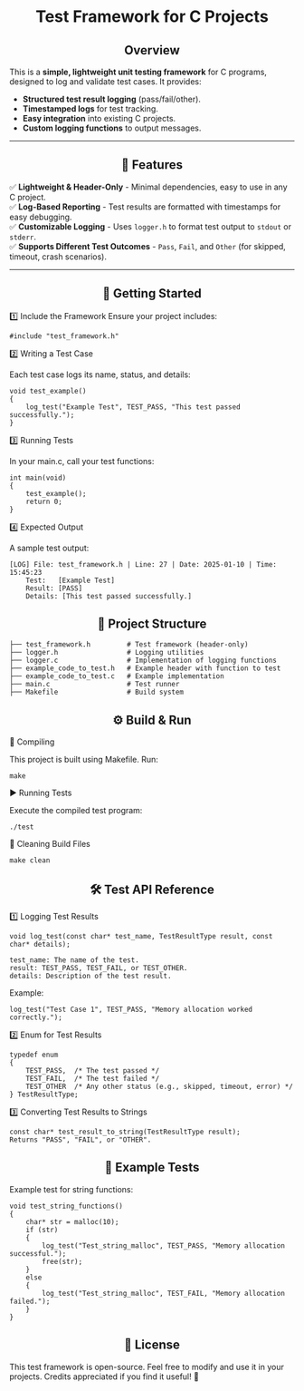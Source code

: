 # <div align="center">Test Framework for C Projects</div>

## <div align="center">Overview</div>

This is a **simple, lightweight unit testing framework** for C programs, designed to log and validate test cases. It provides:

- **Structured test result logging** (pass/fail/other).
- **Timestamped logs** for test tracking.
- **Easy integration** into existing C projects.
- **Custom logging functions** to output messages.

---

## <div align="center">📌 Features</div>

✅ **Lightweight & Header-Only** - Minimal dependencies, easy to use in any C project.  
✅ **Log-Based Reporting** - Test results are formatted with timestamps for easy debugging.  
✅ **Customizable Logging** - Uses `logger.h` to format test output to `stdout` or `stderr`.  
✅ **Supports Different Test Outcomes** - `Pass`, `Fail`, and `Other` (for skipped, timeout, crash scenarios).  

---

## <div align="center">🚀 Getting Started</div>

1️⃣ Include the Framework
Ensure your project includes:

    #include "test_framework.h"

2️⃣ Writing a Test Case

Each test case logs its name, status, and details:

    void test_example() 
    {
        log_test("Example Test", TEST_PASS, "This test passed successfully.");
    }

3️⃣ Running Tests

In your main.c, call your test functions:
    
    int main(void) 
    {
        test_example();
        return 0;
    }

4️⃣ Expected Output

A sample test output:

    [LOG] File: test_framework.h | Line: 27 | Date: 2025-01-10 | Time: 15:45:23
        Test:   [Example Test]
        Result: [PASS]
        Details: [This test passed successfully.]

## <div align="center">📂 Project Structure</div>

    ├── test_framework.h         # Test framework (header-only)
    ├── logger.h                 # Logging utilities
    ├── logger.c                 # Implementation of logging functions
    ├── example_code_to_test.h   # Example header with function to test
    ├── example_code_to_test.c   # Example implementation
    ├── main.c                   # Test runner
    ├── Makefile                 # Build system

## <div align="center">⚙ Build & Run</div>
🔧 Compiling

This project is built using Makefile. Run:

    make

▶ Running Tests

Execute the compiled test program:

    ./test

🧹 Cleaning Build Files

    make clean

## <div align="center">🛠 Test API Reference</div>
1️⃣ Logging Test Results

    void log_test(const char* test_name, TestResultType result, const char* details);

    test_name: The name of the test.
    result: TEST_PASS, TEST_FAIL, or TEST_OTHER.
    details: Description of the test result.

Example:

    log_test("Test Case 1", TEST_PASS, "Memory allocation worked correctly.");

2️⃣ Enum for Test Results

    typedef enum 
    {
        TEST_PASS,  /* The test passed */
        TEST_FAIL,  /* The test failed */
        TEST_OTHER  /* Any other status (e.g., skipped, timeout, error) */
    } TestResultType;

3️⃣ Converting Test Results to Strings

    const char* test_result_to_string(TestResultType result);
    Returns "PASS", "FAIL", or "OTHER".
    
## <div align="center">📝 Example Tests</div>

Example test for string functions:

    void test_string_functions() 
    {
        char* str = malloc(10);
        if (str) 
        {
            log_test("Test_string_malloc", TEST_PASS, "Memory allocation successful.");
            free(str);
        } 
        else 
        {
            log_test("Test_string_malloc", TEST_FAIL, "Memory allocation failed.");
        }
    }

## <div align="center">📜 License</div>

This test framework is open-source. Feel free to modify and use it in your projects. Credits appreciated if you find it useful! 🚀
